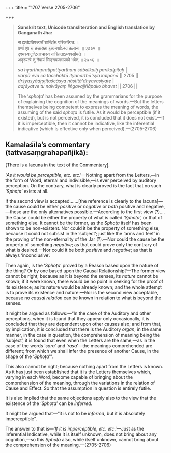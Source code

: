 +++
title = "1707 Verse 2705-2706"

+++
> **Sanskrit text, Unicode transliteration and English translation by Ganganath Jha:** 
>
> स ह्यर्थप्रतिपत्त्यर्थं शाब्दिकैः परिकल्पितः ।  
> वर्णा एव च तच्छक्ता इत्यनर्थाऽस्य कल्पना ॥ २७०५ ॥  
> दृश्यस्यादृष्टितश्चास्य नास्तिताऽध्यवसीयते ।  
> अदृश्यत्वे तु नैवायं लिङ्गवज्ज्ञापको भवेत् ॥ २७०६ ॥ 
>
> *sa hyarthapratipattyarthaṃ śābdikaiḥ parikalpitaḥ* \|  
> *varṇā eva ca tacchaktā ityanarthā'sya kalpanā* \|\| 2705 \|\|  
> *dṛśyasyādṛṣṭitaścāsya nāstitā'dhyavasīyate* \|  
> *adṛśyatve tu naivāyaṃ liṅgavajjñāpako bhavet* \|\| 2706 \|\| 
>
> The ‘*sphoṭa*’ has been assumed by the grammarians for the purpose of explaining the cognition of the meanings of words.—But the letters themselves being competent to express the meaning of words, the assuming of the said *sphoṭa* is futile. As it would be perceptible (if it existed), but is not perceived, it is concluded that it does not exist.—If it is imperceptible, then it cannot be indicative, like the inferential indicative (which is effective only when perceived).—(2705-2706)



## Kamalaśīla’s commentary (tattvasaṃgrahapañjikā):

[There is a lacuna in the text of the Commentary].

‘*As it would be perceptible*, *etc. etc*.’—Nothing apart from the Letters,—in the form of Word, eternal and indivisible,—is ever perceived by auditory perception. On the contrary, what is clearly proved is the fact that no such ‘*Sphoṭa*’ exists at all.

If the second view is accepted.......[the reference is clearly to the lacuna]—the cause could be either *positive* or *negative* or *both* positive and negative,—these are the only alternatives possible.—According to the first view (?).... the Cause could be either the property of what is called ‘*Sphoṭa*’, or that of something else. It cannot be the former, as the *Sphoṭa* itself has been shown to be non-existent. Nor could it be the property of something else; because it could not subsist in the ‘subject’; just like the ‘arms and feet’ in the proving of the non-eternality of the Jar (?).—Nor could the cause be the property of something *negative*; as that could prove only the contrary of what is desired.—Nor could it be both *positive* and *negative*; as that is always ‘inconclusive’.

Then again, is the ‘*Sphoṭa*’ proved by a Reason based upon the nature of the thing? Or by one based upon the Causal Relationship?—The former view cannot be right; because as it is beyond the senses, its *nature* cannot be known; if it were known, there would be no point in seeking for the proof of its existence; as its nature would be already known; and the whole attempt is to prove its existence and nature.—Nor is the second view acceptable, because no *causal relation* can be known in relation to what is beyond the senses.

It might be argued as follows:—“In the case of the Auditory and other perceptions, when it is found that they appear only occasionally, it is concluded that they are dependent upon other causes also; and from that, by implication, it is concluded that there is the Auditory *organ*; in the same manner, in the case in question, the comprehension of meaning being the ‘subject’, it is found that even when the Letters are the same,—as in the case of the words ‘*sara*’ and ‘*rasa*’—the meanings comprehended are different; from which we shall infer the presence of another Cause, in the shape of the ‘*Sphoṭa*’”.

This also cannot be right; because nothing apart from the Letters is known. As it has just been established that it is the Letters themselves which, varying in each Word, become capable of bringing about the comprehension of the meaning, through the variations in the relation of Cause and Effect. So that the assumption in question is entirely futile.

It is also implied that the same objections apply also to the view that the existence of the ‘*Sphoṭa*’ can be *inferred*.

It might be argued that—“it is not to be *inferred*, but it is absolutely imperceptible”.

The answer to that is—‘*If it is imperceptible*, *etc*. *etc*.’—Just as the inferential Indicative, while it is itself unknown, does not bring about any cognition,—so this *Sphoṭa* also, while itself unknown, cannot bring about the comprehension of the meaning.—(2705-2706)


